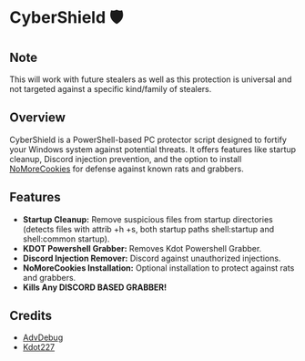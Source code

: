 # CyberShield 🛡️


## Note 
This will work with future stealers as well as this protection is universal and not targeted against a specific kind/family of stealers.


## Overview

CyberShield is a PowerShell-based PC protector script designed to fortify your Windows system against potential threats. It offers features like startup cleanup, Discord injection prevention, and the option to install [NoMoreCookies](https://github.com/AdvDebug/NoMoreCookies/tree/NoMoreCookies_2.3) for defense against known rats and grabbers.

## Features

- **Startup Cleanup:** Remove suspicious files from startup directories (detects files with attrib +h +s, both startup paths shell:startup and shell:common startup).
- **KDOT Powershell Grabber:** Removes Kdot Powershell Grabber.
- **Discord Injection Remover:**  Discord against unauthorized injections.
- **NoMoreCookies Installation:** Optional installation to protect against rats and grabbers.
- **Kills Any DISCORD BASED GRABBER!**

## Credits
- [AdvDebug](https://github.com/AdvDebug/NoMoreCookies)
- [Kdot227](https://github.com/ChildrenOfYahweh/Powershell-Token-Grabber)
